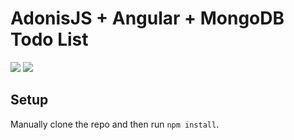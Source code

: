 # AdonisJS + Angular + MongoDB Todo List

<img src="https://github.com/ArjunAranetaCodes/MoreCodes-Youtube/tree/master/screenshots/angular-todo.png"/>
<img src="https://github.com/ArjunAranetaCodes/MoreCodes-Youtube/tree/master/screenshots/angular-todo2.png"/>


## Setup

Manually clone the repo and then run `npm install`.
